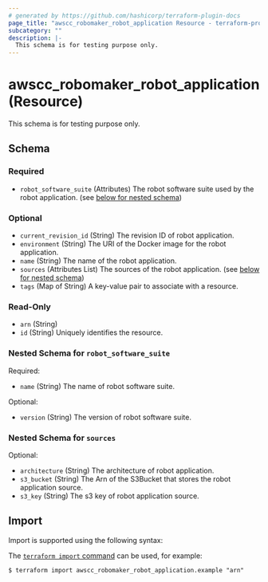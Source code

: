 ```yaml
---
# generated by https://github.com/hashicorp/terraform-plugin-docs
page_title: "awscc_robomaker_robot_application Resource - terraform-provider-awscc"
subcategory: ""
description: |-
  This schema is for testing purpose only.
---
```


# awscc_robomaker_robot_application (Resource)

This schema is for testing purpose only.



<!-- schema generated by tfplugindocs -->
## Schema

### Required

- `robot_software_suite` (Attributes) The robot software suite used by the robot application. (see [below for nested schema](#nestedatt--robot_software_suite))

### Optional

- `current_revision_id` (String) The revision ID of robot application.
- `environment` (String) The URI of the Docker image for the robot application.
- `name` (String) The name of the robot application.
- `sources` (Attributes List) The sources of the robot application. (see [below for nested schema](#nestedatt--sources))
- `tags` (Map of String) A key-value pair to associate with a resource.

### Read-Only

- `arn` (String)
- `id` (String) Uniquely identifies the resource.

<a id="nestedatt--robot_software_suite"></a>
### Nested Schema for `robot_software_suite`

Required:

- `name` (String) The name of robot software suite.

Optional:

- `version` (String) The version of robot software suite.


<a id="nestedatt--sources"></a>
### Nested Schema for `sources`

Optional:

- `architecture` (String) The architecture of robot application.
- `s3_bucket` (String) The Arn of the S3Bucket that stores the robot application source.
- `s3_key` (String) The s3 key of robot application source.

## Import

Import is supported using the following syntax:

The [`terraform import` command](https://developer.hashicorp.com/terraform/cli/commands/import) can be used, for example:

```shell
$ terraform import awscc_robomaker_robot_application.example "arn"
```

